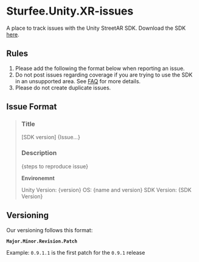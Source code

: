 # Sturfee.Unity.XR-issues
A place to track issues with the Unity StreetAR SDK.
Download the SDK [here](https://developer.sturfee.com/#/downloads).

## Rules

1. Please add the following the format below when reporting an issue.
2. Do not post issues regarding coverage if you are trying to use the SDK in an unsupported area. See [FAQ](https://sturfee.com/faq.html#cities) for more details.
3. Please do not create duplicate issues.

## Issue Format

>### Title
>[SDK version] {Issue...}
>
>### Description
>{steps to reproduce issue}
>
>**Environemnt**
>
> Unity Version: {version}
> OS: {name and version}
> SDK Version: {SDK Version}


## Versioning

Our versioning follows this format: 

**`Major.Minor.Revision.Patch`**

Example: `0.9.1.1` is the first patch for the `0.9.1` release
